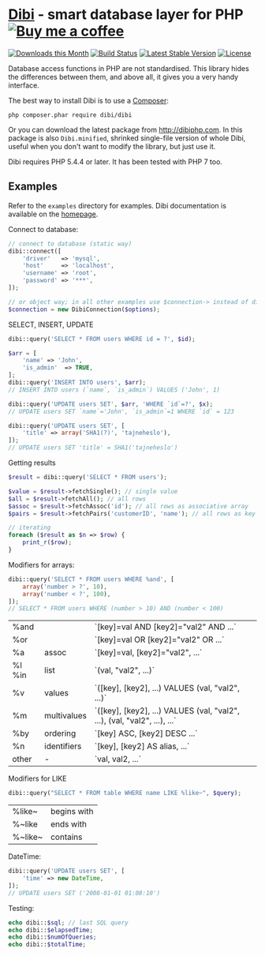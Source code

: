 [Dibi](http://dibiphp.com) - smart database layer for PHP  [![Buy me a coffee](https://files.nette.org/images/coffee1s.png)](https://www.paypal.com/cgi-bin/webscr?cmd=_s-xclick&hosted_button_id=9XXL5ZJHAYQUN)
=========================================================

[![Downloads this Month](https://img.shields.io/packagist/dm/dibi/dibi.svg)](https://packagist.org/packages/dibi/dibi)
[![Build Status](https://travis-ci.org/dg/dibi.svg?branch=master)](https://travis-ci.org/dg/dibi)
[![Latest Stable Version](https://poser.pugx.org/dibi/dibi/v/stable)](https://github.com/dg/dibi/releases)
[![License](https://img.shields.io/badge/license-New%20BSD-blue.svg)](https://github.com/dg/dibi/blob/master/license.md)

Database access functions in PHP are not standardised. This library
hides the differences between them, and above all, it gives you a very handy interface.

The best way to install Dibi is to use a [Composer](https://getcomposer.org/download):

    php composer.phar require dibi/dibi

Or you can download the latest package from http://dibiphp.com. In this
package is also `Dibi.minified`, shrinked single-file version of whole Dibi,
useful when you don't want to modify the library, but just use it.

Dibi requires PHP 5.4.4 or later. It has been tested with PHP 7 too.


Examples
--------

Refer to the `examples` directory for examples. Dibi documentation is
available on the [homepage](http://dibiphp.com).

Connect to database:

```php
// connect to database (static way)
dibi::connect([
    'driver'   => 'mysql',
    'host'     => 'localhost',
    'username' => 'root',
    'password' => '***',
]);

// or object way; in all other examples use $connection-> instead of dibi::
$connection = new DibiConnection($options);
```

SELECT, INSERT, UPDATE

```php
dibi::query('SELECT * FROM users WHERE id = ?', $id);

$arr = [
    'name' => 'John',
    'is_admin'  => TRUE,
];
dibi::query('INSERT INTO users', $arr);
// INSERT INTO users (`name`, `is_admin`) VALUES ('John', 1)

dibi::query('UPDATE users SET', $arr, 'WHERE `id`=?', $x);
// UPDATE users SET `name`='John', `is_admin`=1 WHERE `id` = 123

dibi::query('UPDATE users SET', [
	'title' => array('SHA1(?)', 'tajneheslo'),
]);
// UPDATE users SET 'title' = SHA1('tajneheslo')
```

Getting results

```php
$result = dibi::query('SELECT * FROM users');

$value = $result->fetchSingle(); // single value
$all = $result->fetchAll(); // all rows
$assoc = $result->fetchAssoc('id'); // all rows as associative array
$pairs = $result->fetchPairs('customerID', 'name'); // all rows as key => value pairs

// iterating
foreach ($result as $n => $row) {
    print_r($row);
}
```

Modifiers for arrays:

```php
dibi::query('SELECT * FROM users WHERE %and', [
	array('number > ?', 10),
	array('number < ?', 100),
]);
// SELECT * FROM users WHERE (number > 10) AND (number < 100)
```

<table>
<tr><td> %and </td><td>  </td><td> `[key]=val AND [key2]="val2" AND ...` </td></tr>
<tr><td> %or </td><td>  </td><td> `[key]=val OR [key2]="val2" OR ...` </td></tr>
<tr><td> %a </td><td> assoc </td><td> `[key]=val, [key2]="val2", ...` </td></tr>
<tr><td> %l %in </td><td> list </td><td> `(val, "val2", ...)` </td></tr>
<tr><td> %v </td><td> values </td><td> `([key], [key2], ...) VALUES (val, "val2", ...)` </td></tr>
<tr><td> %m </td><td> multivalues </td><td> `([key], [key2], ...) VALUES (val, "val2", ...), (val, "val2", ...), ...` </td></tr>
<tr><td> %by </td><td> ordering </td><td> `[key] ASC, [key2] DESC ...` </td></tr>
<tr><td> %n </td><td> identifiers </td><td> `[key], [key2] AS alias, ...` </td></tr>
<tr><td> other  </td><td> - </td><td> `val, val2, ...` </td></tr>
</table>


Modifiers for LIKE

```php
dibi::query("SELECT * FROM table WHERE name LIKE %like~", $query);
```

<table>
<tr><td> %like~	</td><td> begins with </td></tr>
<tr><td> %~like	</td><td> ends with </td></tr>
<tr><td> %~like~ </td><td> contains </td></tr>
</table>

DateTime:

```php
dibi::query('UPDATE users SET', [
    'time' => new DateTime,
]);
// UPDATE users SET ('2008-01-01 01:08:10')
```

Testing:

```php
echo dibi::$sql; // last SQL query
echo dibi::$elapsedTime;
echo dibi::$numOfQueries;
echo dibi::$totalTime;
```
